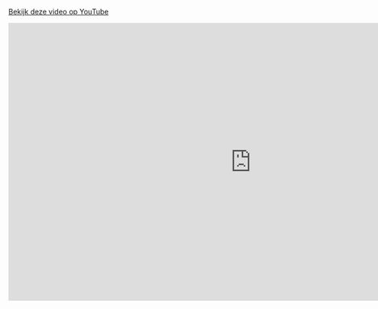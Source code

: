 [Bekijk deze video op YouTube](https://www.youtube.com/watch?v=erQnIShA_EI)

<iframe width="960" height="551" src="https://www.youtube.com/embed/erQnIShA_EI" title="YouTube video player" frameborder="0" allow="accelerometer; autoplay; clipboard-write; encrypted-media; gyroscope; picture-in-picture; web-share" referrerpolicy="strict-origin-when-cross-origin" allowfullscreen></iframe>